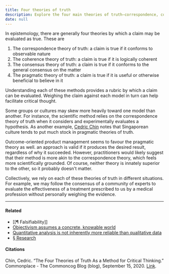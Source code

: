 ```yaml
---
title: Four theories of truth
description: Explore the four main theories of truth—correspondence, coherence, consensus, and pragmatic—to understand how claims are evaluated and applied across cultures and disciplines.
date: null
---
```


In epistemology, there are generally four theories by which a claim may be evaluated as true. These are

1.  The correspondence theory of truth: a claim is true if it conforms to observable nature
2.  The coherence theory of truth: a claim is true if it is logically coherent
3.  The consensus theory of truth: a claim is true if it conforms to the general consensus on the matter
4.  The pragmatic theory of truth: a claim is true if it is useful or otherwise beneficial to believe in it

Understanding each of these methods provides a rubric by which a claim can be evaluated. Weighing the claim against each model in turn can help facilitate critical thought.

Some groups or cultures may skew more heavily toward one model than another. For instance, the scientific method relies on the correspondence theory of truth when it considers and experimentally evaluates a hypothesis. As another example, [Cedric Chin](https://publish.obsidian.md/mobydiction/Cedric+Chin) notes that Singaporean culture tends to put much stock in pragmatic theories of truth.

Outcome-oriented product management seems to favour the pragmatic theory as well. an approach is valid if it produces the desired result, regardless of why it succeeded. However, practitioners would likely suggest that their method is more akin to the correspondence theory, which feels more scientifically grounded. Of course, neither theory is innately superior to the other, so it probably doesn't matter.

Collectively, we rely on each of these theories of truth in different situations. For example, we may follow the consensus of a community of experts to evaluate the effectiveness of a treatment prescribed to us by a medical profession without personally weighing the evidence.

---

#### Related

- [[¶ Falsifiability]]
- [Objectivism assumes a concrete, knowable world](https://publish.obsidian.md/mobydiction/notes/Objectivism+assumes+a+concrete%2C+knowable+world)
- [Quantitative analysis is not inherently more reliable than qualitative data](https://publish.obsidian.md/mobydiction/notes/Quantitative+analysis+is+not+inherently+more+reliable+than+qualitative+data)
- [§ Research](https://publish.obsidian.md/mobydiction/notes/%C2%A7+Research)

#### Citations

Chin, Cedric. “The Four Theories of Truth As a Method for Critical Thinking.” Commonplace - The Commoncog Blog (blog), September 15, 2020. [Link](https://commoncog.com/blog/four-theories-of-truth/).

